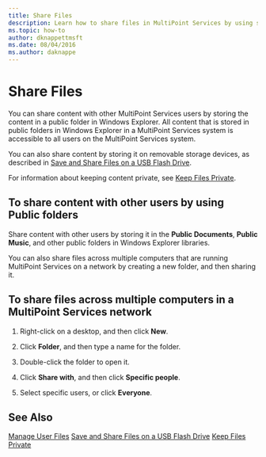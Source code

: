 ```yaml
---
title: Share Files
description: Learn how to share files in MultiPoint Services by using shared folders and the network
ms.topic: how-to
author: dknappettmsft
ms.date: 08/04/2016
ms.author: daknappe
---
```

# Share Files
You can share content with other MultiPoint Services users by storing the content in a public folder in Windows Explorer. All content that is stored in public folders in Windows Explorer in a MultiPoint Services system is accessible to all users on the MultiPoint Services system.

You can also share content by storing it on removable storage devices, as described in [Save and Share Files on a USB Flash Drive](Save-and-Share-Files-on-a-USB-Flash-Drive.md).

For information about keeping content private, see [Keep Files Private](Keep-Files-Private.md).

## To share content with other users by using Public folders

Share content with other users by storing it in the **Public Documents**, **Public Music**, and other public folders in Windows Explorer libraries.

You can also share files across multiple computers that are running MultiPoint Services on a network by creating a new folder, and then sharing it.

## To share files across multiple computers in a MultiPoint Services network

1.  Right-click on a desktop, and then click **New**.

2.  Click **Folder**, and then type a name for the folder.

3.  Double-click the folder to open it.

4.  Click **Share with**, and then click **Specific people**.

5.  Select specific users, or click **Everyone**.

## See Also
[Manage User Files](Manage-User-Files.md)
[Save and Share Files on a USB Flash Drive](Save-and-Share-Files-on-a-USB-Flash-Drive.md)
[Keep Files Private](Keep-Files-Private.md)
